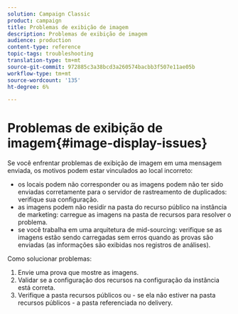 ```yaml
---
solution: Campaign Classic
product: campaign
title: Problemas de exibição de imagem
description: Problemas de exibição de imagem
audience: production
content-type: reference
topic-tags: troubleshooting
translation-type: tm+mt
source-git-commit: 972885c3a38bcd3a260574bacbb3f507e11ae05b
workflow-type: tm+mt
source-wordcount: '135'
ht-degree: 6%

---
```



# Problemas de exibição de imagem{#image-display-issues}

Se você enfrentar problemas de exibição de imagem em uma mensagem enviada, os motivos podem estar vinculados ao local incorreto:

* os locais podem não corresponder ou as imagens podem não ter sido enviadas corretamente para o servidor de rastreamento de duplicados: verifique sua configuração.
* as imagens podem não residir na pasta do recurso público na instância de marketing: carregue as imagens na pasta de recursos para resolver o problema.
* se você trabalha em uma arquitetura de mid-sourcing: verifique se as imagens estão sendo carregadas sem erros quando as provas são enviadas (as informações são exibidas nos registros de análises).

Como solucionar problemas:

1. Envie uma prova que mostre as imagens.
1. Validar se a configuração dos recursos na configuração da instância está correta.
1. Verifique a pasta recursos públicos ou - se ela não estiver na pasta recursos públicos - a pasta referenciada no delivery.

